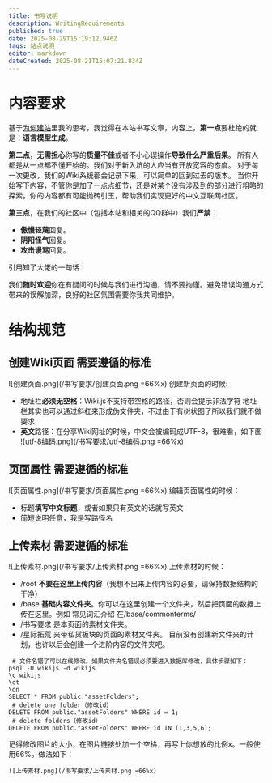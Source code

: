 ```yaml
---
title: 书写说明
description: WritingRequirements
published: true
date: 2025-08-29T15:19:12.946Z
tags: 站点说明
editor: markdown
dateCreated: 2025-08-21T15:07:21.834Z
---
```


# 内容要求
基于[为何建站](/WhyamIdoingthis)里我的思考，我觉得在本站书写文章，内容上，**第一点**要杜绝的就是：**语言模型生成**。

**第二点**，**无需担心**你写的**质量不佳**或者不小心误操作**导致什么严重后果**。
所有人都是从一点都不懂开始的。我们对于新入坑的人应当有开放宽容的态度。
对于每一次更改，我们的Wiki系统都会记录下来，可以简单的回到过去的版本。
当你开始写下内容，不管你是加了一点点细节，还是对某个没有涉及到的部分进行粗略的探索。你的内容都有可能抛砖引玉，帮助我们实现更好的中文互联网社区。

**第三点**，在我们的社区中（包括本站和相关的QQ群中）我们**严禁**：
- **傲慢轻蔑**回复。
- **阴阳怪气**回复。
- **攻击谩骂**回复。

引用知了大佬的一句话：

我们**随时欢迎**你在有疑问的时候与我们进行沟通，请不要拘谨。避免错误沟通方式带来的误解加深，良好的社区氛围需要你我共同维护。

# 结构规范
## 创建Wiki页面 需要遵循的标准
![创建页面.png](/书写要求/创建页面.png =66%x)
创建新页面的时候:
- 地址栏**必须无空格**：Wiki.js不支持带空格的路径，否则会提示非法字符
地址栏其实也可以通过斜杠来形成伪文件夹，不过由于有树状图了所以我们就不做要求
- **英文**路径：在分享Wiki网址的时候，中文会被编码成UTF-8，很难看，如下图
![utf-8编码.png](/书写要求/utf-8编码.png =66%x)

## 页面属性 需要遵循的标准
![页面属性.png](/书写要求/页面属性.png =66%x)
编辑页面属性的时候：
- 标题**填写中文标题**，或者如果只有英文的话就写英文
- 简短说明任意，我是写路径名

## 上传素材 需要遵循的标准
![上传素材.png](/书写要求/上传素材.png =66%x)
上传素材的时候：
- /root **不要在这里上传内容**（我想不出来上传内容的必要，请保持数据结构的干净）
- /base **基础内容文件夹**。你可以在这里创建一个文件夹，然后把页面的数据上传在这里。例如 常见词汇介绍 在/base/commonterms/
- /书写要求 是本页面的素材文件夹。
- /星际拓荒 夹带私货板块的页面的素材文件夹。
目前没有创建新文件夹的计划，也许以后会创建一个进阶内容的文件夹吧。
```
 # 文件名错了可以在线修改。如果文件夹名错误必须要进入数据库修改，具体步骤如下：
psql -U wikijs -d wikijs
\c wikijs
\dt
\dn 
SELECT * FROM public."assetFolders";
 # delete one folder（修改id）
DELETE FROM public."assetFolders" WHERE id = 1;
 # delete folders（修改id）
DELETE FROM public."assetFolders" WHERE id IN (1,3,5,6);
```
记得修改图片的大小，在图片链接处加一个空格，再写上你想放的比例x。一般使用66%。做法如下：
```
![上传素材.png](/书写要求/上传素材.png =66%x)
```